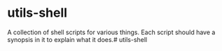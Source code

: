 # utils-shell
A collection of shell scripts for various things.
Each script should have a synopsis in it to explain what it does.# utils-shell
